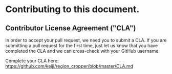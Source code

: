 # Contributing to this document.

## Contributor License Agreement ("CLA")

In order to accept your pull request, we need you to submit a CLA.
If you are submitting a pull request for the first time, just let us know that you have completed the CLA and we can cross-check with your GitHub username.

Complete your CLA here: <https://github.com/keiji/region_cropper/blob/master/CLA.md>